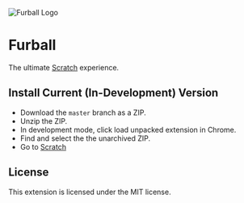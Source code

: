 ![Furball Logo](https://raw.githubusercontent.com/iwotastic/furball/master/icon128x128.png)
# Furball
The ultimate [Scratch](https://scratch.mit.edu) experience.

## Install Current (In-Development) Version
- Download the `master` branch as a ZIP.
- Unzip the ZIP.
- In development mode, click load unpacked extension in Chrome.
- Find and select the the unarchived ZIP.
- Go to [Scratch](https://scratch.mit.edu)

## License
This extension is licensed under the MIT license.
